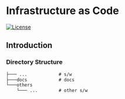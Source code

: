 # Infrastructure as Code

[![License](https://img.shields.io/badge/License-Apache%202.0-blue.svg)](https://opensource.org/licenses/Apache-2.0)

## Introduction

### Directory Structure

```txt
├─── ...            # s/w
├───docs            # docs
└───others
    └─── ...        # other s/w
```
